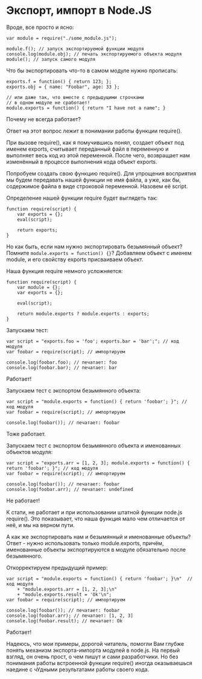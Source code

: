# Экспорт, импорт в Node.JS

Вроде, все просто и ясно:

	var module = require("./some_module.js");

	module.f(); // запуск экспортируемой функции модуля
	console.log(module.obj); // печать экспортируемого объекта модуля
	module(); // запуск самого модуля

Что бы экспортировать что-то в самом модуле нужно прописать:

	exports.f = function() { return 123; };
	exports.obj = { name: "Foobar", age: 33 };

	// или даже так, что вместе с предыдущими строчками
	// в одном модуле не сработает!
	module.exports = function() { return "I have not a name"; }

Почему не всегда работает?

Ответ на этот вопрос лежит в понимании работы функции require().

При вызове require(), как я помучившись понял, создает объект под именем exports, считывает переданный файл в переменную и выполняет весь код из этой переменной. После чего, возвращает нам изменённый в процессе выполнения кода объект exports.

Попробуем создать свою функцию require(). Для упрощения восприятия мы будем передавать нашей функции не имя файла, а уже, как бы, содержимое файла в виде строковой переменной. Назовем её script.

Определение нашей функции require будет выглядеть так:

	function require(script) {
		var exports = {};
		eval(script);

		return exports;
	}

Но как быть, если нам нужно экспортировать безымянный объект? Помните `module.exports = function() {}`? Добавляем объект с именем module, и его свойству exports присваиваем объект.

Наша функция require немного усложняется:

	function require(script) {
		var module = {};
		var exports = {};

		eval(script);

		return module.exports ? module.exports : exports;
	}

Запускаем тест:

	var script = "exports.foo = 'foo'; exports.bar = 'bar';"; // код модуля
	var foobar = require(script); // импортируем

	console.log(foobar.foo); // печатает: foo
	console.log(foobar.bar); // печатает: bar

Работает!

Запускаем тест с экспортом безымянного объекта:

	var script = "module.exports = function() { return 'foobar'; }"; // код модуля
	var foobar = require(script); // импортируем

	console.log(foobar()); // печатает: foobar

Тоже работает.

Запускаем тест с экспортом безымянного объекта и именованных объектов модуля:

	var script = "exports.arr = [1, 2, 3]; module.exports = function() { return 'foobar'; }"; // код модуля
	var foobar = require(script); // импортируем

	console.log(foobar()); // печатает: foobar
	console.log(foobar.arr); // печатает: undefined

Не работает!

К стати, не работает и при использовании штатной функции node.js require(). Это показывает, что наша функция мало чем отличается от неё, и мы на верном пути.

А как же экспортировать нам и безымянный и именованные объекты? Ответ - нужно использовать только module.exports, причём, именованные объекты экспортируются в модуле обязательно после безымянного.

Откорректируем предыдущий пример:

	var script = "module.exports = function() { return 'foobar'; }\n"  // код модуля
		+ "module.exports.arr = [1, 2, 3];\n"
		+ "module.exports.result = 'Ok'\n";
	var foobar = require(script); // импортируем

	console.log(foobar()); // печатает: foobar
	console.log(foobar.arr); // печатает: [1, 2, 3]
	console.log(foobar.result); // печатает: Ok

Работает!

Надеюсь, что мои примеры, дорогой читатель, помогли Вам глубже понять механизм экспорта-импорта модулей в node.js. На первый взгляд, он очень прост, о чем пишут и сами разработчики. Но без понимания работы встроенной функции require() иногда оказываешься наедине с чУдными результатами работы своего кода.
